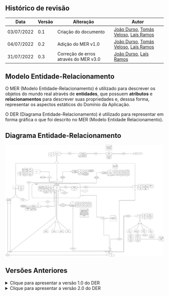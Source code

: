 
## Histórico de revisão
 
| Data       | Versão | Alteração            | Autor                                     |
| ---------- | ------ | -------------------- | ----------------------------------------- |
| 03/07/2022 | 0.1    | Criação do documento | [João Durso](https://github.com/jvsdurso),  [Tomás Veloso](https://github.com/tomasvelos0), [Laís Ramos](https://github.com/laisramos123) |
| 04/07/2022 | 0.2    | Adição do MER v1.0   | [João Durso](https://github.com/jvsdurso),  [Tomás Veloso](https://github.com/tomasvelos0), [Laís Ramos](https://github.com/laisramos123)|
| 31/07/2022 | 0.3    | Correção de erros através do MER v3.0   | [João Durso](https://github.com/jvsdurso), [Laís Ramos](https://github.com/laisramos123)|
 
## Modelo Entidade-Relacionamento
 
O MER (Modelo Entidade-Relacionamento) é utilizado para descrever os objetos do mundo real através de **entidades**, que possuem **atributos** e **relacionamentos** para descrever suas propriedades e, desssa forma, representar os aspectos estáticos do Domínio da Aplicação.
 
O DER (Diagrama Entidade-Relacionamento) é utilizado para representar em forma gráfica o que foi descrito no MER (Modelo Entidade Relacionamento).
 
## Diagrama Entidade-Relacionamento
 
![DER v3.0](../assets/images/MER/DERv3.png)
 
## Versões Anteriores
 
<details>
<summary>Clique para apresentar a versão 1.0 do DER</summary>
 
### DER v1.0
 
Como o Diagrama Entidade-Relacionamento foi feito no [Google Drive](https://drive.google.com/file/d/1guPJuix8kxib0uT8hAv54tWpBJPTuFqz/view?usp=sharing), através da plataforma Diagrams(draw.io), não teve como restaurar todo o histórico de modificações. Portanto, somente as mudanças a partir da versão 1.0 serão documentadas.
 
![DER v1.0](../assets/images/MER/DER.png)
 
**Autor(es):** [João Durso](https://github.com/jvsdurso) <br><br>
</details>
 
<details>
<summary>Clique para apresentar a versão 2.0 do DER</summary>
 
### DER v2.0
Analisando o DER v2.0, foram identificados erros gramaticais e a falta de alguns atributos. Por isso a necessidade da versão v3.0.
 
 
![DER v2.0](../assets/images/MER/DER.png)
 
**Autor(es):** [João Durso](https://github.com/jvsdurso) 
[Lais Ramos](https://github.com/laisramos123) <br><br>
</details>
 

